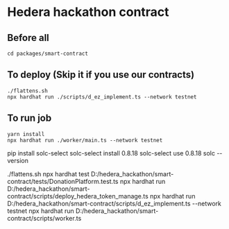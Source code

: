 # Hedera hackathon contract

## Before all
 ```script
 cd packages/smart-contract
 ```
 
## To deploy (Skip it if you use our contracts)
```script
./flattens.sh
npx hardhat run ./scripts/d_ez_implement.ts --network testnet
```


## To run job
```script
yarn install
npx hardhat run ./worker/main.ts --network testnet
```


pip install solc-select
solc-select install 0.8.18
solc-select use 0.8.18
solc --version

./flattens.sh
npx hardhat test D:/hedera_hackathon/smart-contract/tests/DonationPlatform.test.ts
npx hardhat run D:/hedera_hackathon/smart-contract/scripts/deploy_hedera_token_manage.ts
npx hardhat run D:/hedera_hackathon/smart-contract/scripts/d_ez_implement.ts --network testnet
npx hardhat run D:/hedera_hackathon/smart-contract/scripts/worker.ts